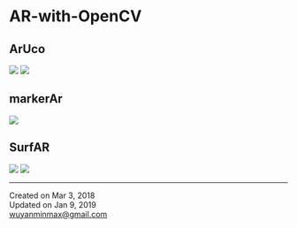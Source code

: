 # AR-with-OpenCV

## ArUco
![](https://github.com/wuxiaolang/AR-with-OpenCV/blob/master/ArUco/result/ArUco.gif)
![](https://github.com/wuxiaolang/AR-with-OpenCV/blob/master/ArUco/result/ArUco2.gif)

## markerAr
![](https://github.com/wuxiaolang/WarpPerspective_MakerArDemo_wu/raw/master/pic/tf.gif?raw=true)


## SurfAR
![](https://github.com/wuxiaolang/AR-with-OpenCV/blob/master/SurfAR/result/v3.gif)
![](https://github.com/wuxiaolang/AR-with-OpenCV/blob/master/SurfAR/result/v4.gif)

---
Created on Mar 3, 2018    
Updated on Jan 9, 2019    
wuyanminmax@gmail.com   
